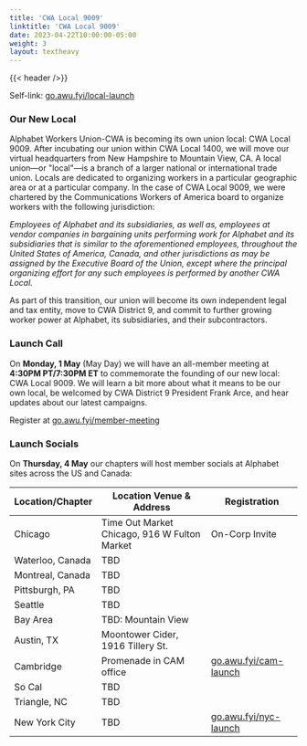 ```yaml
---
title: 'CWA Local 9009'
linktitle: 'CWA Local 9009'
date: 2023-04-22T10:00:00-05:00
weight: 3
layout: textheavy
---
```


{{< header />}}

Self-link: [go.awu.fyi/local-launch](https://go.awu.fyi/local-launch)

### Our New Local

Alphabet Workers Union-CWA is becoming its own union local: CWA Local 9009. After incubating our union within CWA Local 1400, we will move our virtual headquarters from New Hampshire to Mountain View, CA. A local union—or "local"—is a branch of a larger national or international trade union. Locals are dedicated to organizing workers in a particular geographic area or at a particular company. In the case of CWA Local 9009, we were chartered by the Communications Workers of America board to organize workers with the following jurisdiction:

*Employees of Alphabet and its subsidiaries, as well as, employees at vendor companies in bargaining units performing work for Alphabet and its subsidiaries that is similar to the aforementioned employees, throughout the United States of America, Canada, and other jurisdictions as may be assigned by the Executive Board of the Union, except where the principal organizing effort for any such employees is performed by another CWA Local.*

As part of this transition, our union will become its own independent legal and tax entity, move to CWA District 9, and commit to further growing worker power at Alphabet, its subsidiaries, and their subcontractors.

### Launch Call

On **Monday, 1 May** (May Day) we will have an all-member meeting at **4:30PM PT/7:30PM ET** to commemorate the founding of our new local: CWA Local 9009. We will learn a bit more about what it means to be our own local, be welcomed by CWA District 9 President Frank Arce, and hear updates about our latest campaigns.

Register at [go.awu.fyi/member-meeting](https://go.awu.fyi/member-meeting)

### Launch Socials

On **Thursday, 4 May** our chapters will host member socials at Alphabet sites across the US and Canada:

<center>

| Location/Chapter | Location Venue & Address                     | Registration      |
| ---------------- | -------------------------------------------- | ----------------- |
| Chicago          | Time Out Market Chicago, 916 W Fulton Market | On-Corp Invite    |
| Waterloo, Canada | TBD                                          | |
| Montreal, Canada | TBD                                          | |
| Pittsburgh, PA   | TBD                                          | |
| Seattle          | TBD                                          | |
| Bay Area         | TBD: Mountain View                           | |
| Austin, TX       | Moontower Cider, 1916 Tillery St.            | |
| Cambridge        | Promenade in CAM office                      | [go.awu.fyi/cam-launch](https://go.awu.fyi/cam-launch) |
| So Cal           | TBD                                          | |
| Triangle, NC     | TBD                                          | |
| New York City    | TBD                                          | [go.awu.fyi/nyc-launch](https://go.awu.fyi/nyc-launch) |

</center>
